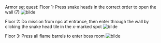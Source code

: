 Armor set quest:
Floor 1:
Press snake heads in the correct order to open the wall (7)
![bilde](https://github.com/Kruttlapp/EmpearlScripts/assets/59822214/95644cdc-d1d9-49f5-8e74-d1475d0231c8)

Floor 2:
Do mission from npc at entrance, then enter through the wall by clicking the snake head tile in the x-marked spot
![bilde](https://github.com/Kruttlapp/EmpearlScripts/assets/59822214/a0be988c-13b5-4bec-a3c2-3e0d6ad0c390)

Floor 3:
Press all flame barrels to enter boss room
![bilde](https://github.com/Kruttlapp/EmpearlScripts/assets/59822214/ba4be644-8885-492f-a56d-491800620f40)




